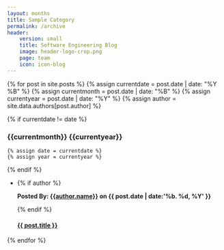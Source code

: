 ```yaml
---
layout: months
title: Sample Category
permalink: /archive
header: 
    version: small
    title: Software Engineering Blog
    image: header-logo-crop.png
    page: team
    icon: icon-blog
---
```


{% for post in site.posts %}
  {% assign currentdate = post.date | date: "%Y %B" %}
  {% assign currentmonth = post.date | date: "%B" %}
  {% assign currentyear = post.date | date: "%Y" %}
  {% assign author = site.data.authors[post.author] %}

  {% if currentdate != date %}
### {{currentmonth}} {{currentyear}}

    {% assign date = currentdate %}
    {% assign year = currentyear %}
  {% endif %}
  <div class="results">
    <ul class="no-bullet months-list">
        <li class="blog_teaser">
          {% if author %}
          <p class="post-author">
            <strong>Posted By: <a href="{{ site.baseurl }}/blog/category/{{ post.author }}">{{author.name}}</a> on {{ post.date | date:'%b. %d, %Y' }}</strong>
          </p>
          {% endif %}
          <h4 class="post-title">
            <a href="{{ post.url }}">{{ post.title }}</a>
          </h4>
        </li>
    </ul>
  </div>
{% endfor %}
